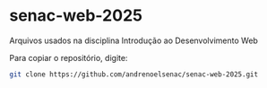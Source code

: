 # senac-web-2025
Arquivos usados na disciplina Introdução ao Desenvolvimento Web

Para copiar o repositório, digite:

```sh
git clone https://github.com/andrenoelsenac/senac-web-2025.git
```